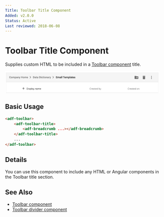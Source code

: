 ```yaml
---
Title: Toolbar Title Component
Added: v2.0.0
Status: Active
Last reviewed: 2018-06-08
---
```


# Toolbar Title Component

Supplies custom HTML to be included in a [Toolbar component](../core/toolbar.component.md) title.

![](../docassets/images/adf-toolbar-02.png)

## Basic Usage

```html
<adf-toolbar>
    <adf-toolbar-title>
        <adf-breadcrumb ...></adf-breadcrumb>
    </adf-toolbar-title>
    ...
</adf-toolbar>
```

## Details

You can use this component to include any HTML or Angular components in the Toolbar title section.

## See Also

-   [Toolbar component](toolbar.component.md)
-   [Toolbar divider component](toolbar-divider.component.md)
